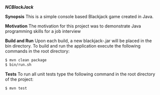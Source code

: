 ***NCBlackJack***

**Synopsis**
This is a simple console based Blackjack game created in Java. 

**Motivation**
The motivation for this project was to demonstrate Java programming skills for a job interview

**Build and Run**
Upon each build, a new blackjack-<version>.jar will be placed in the bin directory. To build and run the application execute the following commands in the root directory:

```sh
$ mvn clean package
$ bin/run.sh
```

**Tests**
To run all unit tests type the following command in the root directory of the project:
```sh
$ mvn test
```
